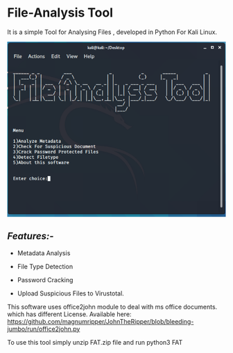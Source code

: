 # File-Analysis Tool

It is a simple Tool for Analysing  Files , developed in Python For Kali Linux.

![](https://github.com/Anish-M-code/File-Analysis-Tool/blob/master/DEMO/signal-2020-06-25-220856.png)

## ***Features:-***

* Metadata Analysis

* File Type Detection

* Password Cracking

* Upload Suspicious Files to Virustotal.

This software uses office2john module to deal with ms office documents. which has different 
License. Available here: https://github.com/magnumripper/JohnTheRipper/blob/bleeding-jumbo/run/office2john.py

To use this tool simply unzip FAT.zip file and run python3 FAT
